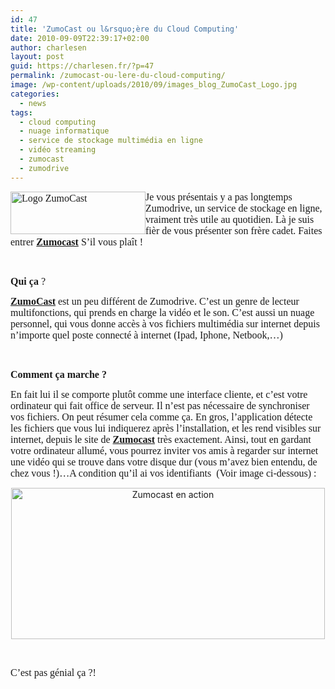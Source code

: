 ```yaml
---
id: 47
title: 'ZumoCast ou l&rsquo;ère du Cloud Computing'
date: 2010-09-09T22:39:17+02:00
author: charlesen
layout: post
guid: https://charlesen.fr/?p=47
permalink: /zumocast-ou-lere-du-cloud-computing/
image: /wp-content/uploads/2010/09/images_blog_ZumoCast_Logo.jpg
categories:
  - news
tags:
  - cloud computing
  - nuage informatique
  - service de stockage multimédia en ligne
  - vidéo streaming
  - zumocast
  - zumodrive
---
```

<span style="font-size: 12pt;"><span style="font-family: book antiqua,palatino;"><img loading="lazy" class=" alignleft size-full wp-image-43" style="float: left;" src="https://charlesen.fr/wp-content/uploads/2010/09/images_blog_ZumoCast_Logo.jpg" alt="Logo ZumoCast" title="Logo ZumoCast" width="216" height="68" />Je vous présentais y a pas longtemps Zumodrive, un service de stockage en ligne, vraiment très utile au quotidien. Là je suis fièr de vous présenter son frère cadet. Faites entrer <a target="_blank" title="http://www.zumocast.com/" href="http://www.zumocast.com/"><strong>Zumocast</strong></a> S&rsquo;il vous plaît !</span></span>

<!--more-->

 

<span style="font-size: 12pt;"><span style="font-family: book antiqua,palatino;"><strong>Qui ça</strong> ?<br /></span></span>

<span style="font-size: 12pt;"><span style="font-family: book antiqua,palatino;"><a target="_blank" title="http://www.zumocast.com/" href="http://www.zumocast.com/"><strong>ZumoCast</strong></a> est un peu différent de Zumodrive. C&rsquo;est un genre de lecteur multifonctions, qui prends en charge la vidéo et le son. C&rsquo;est aussi un nuage personnel, qui vous donne accès à vos fichiers multimédia sur internet depuis n&rsquo;importe quel poste connecté à internet (Ipad, Iphone, Netbook,&#8230;)<br /></span></span>

 

**<span style="font-family: book antiqua,palatino;"><span style="font-size: 12pt;">Comment ça marche ?</span></span>**

<span style="font-size: 12pt;"><span style="font-family: book antiqua,palatino;">En fait lui il se comporte plutôt comme une interface cliente, et c&rsquo;est votre ordinateur qui fait office de serveur. Il n&rsquo;est pas nécessaire de synchroniser vos fichiers. On peut résumer cela comme ça. En gros, l&rsquo;application détecte les fichiers que vous lui indiquerez après l&rsquo;installation, et les rend visibles sur internet, depuis le site de <a target="_blank" title="http://www.zumocast.com/" href="http://www.zumocast.com/"><strong>Zumocast</strong></a> très exactement. Ainsi, tout en gardant votre ordinateur allumé, vous pourrez inviter vos amis à regarder sur internet une vidéo qui se trouve dans votre disque dur (vous m&rsquo;avez bien entendu, de chez vous !)&#8230;A condition qu&rsquo;il ai vos identifiants&nbsp;<img loading="lazy" class=" size-full wp-image-44" src="https://charlesen.fr/wp-content/uploads/2010/09/plugins_editors_jce_tiny_mce_plugins_emotions_img_smiley-cool.gif" alt="Cool" title="Cool" border="0" width="0" height="0" /> (Voir image ci-dessous) : </span></span>

<p style="text-align: center;">
  <img loading="lazy" class=" size-full wp-image-45" src="https://charlesen.fr/wp-content/uploads/2010/09/images_blog_zumocast_tuto1.png" alt="Zumocast en action" title="Zumocast en action" height="242" width="502" />
</p>

 

<span style="font-size: 12pt;"><span style="font-family: book antiqua,palatino;">C&rsquo;est pas génial ça ?! <img loading="lazy" class=" size-full wp-image-46" src="https://charlesen.fr/wp-content/uploads/2010/09/plugins_editors_jce_tiny_mce_plugins_emotions_img_smiley-laughing.gif" alt="Content" title="Content" border="0" width="0" height="0" /><br /></span></span>

<span style="font-size: 12pt;"><span style="font-family: book antiqua,palatino;"><br /></span></span>